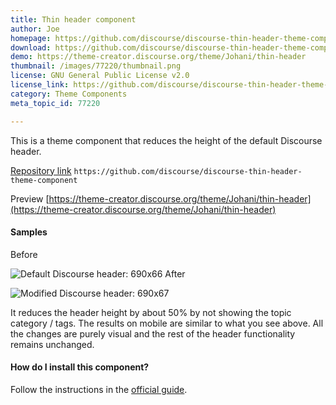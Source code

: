 ```yaml
---
title: Thin header component
author: Joe
homepage: https://github.com/discourse/discourse-thin-header-theme-component
download: https://github.com/discourse/discourse-thin-header-theme-component
demo: https://theme-creator.discourse.org/theme/Johani/thin-header
thumbnail: /images/77220/thumbnail.png
license: GNU General Public License v2.0
license_link: https://github.com/discourse/discourse-thin-header-theme-component/blob/master/LICENSE
category: Theme Components
meta_topic_id: 77220

---
```

This is a theme component that reduces the height of the default Discourse header.

[Repository link](https://github.com/discourse/discourse-thin-header-theme-component)
```https://github.com/discourse/discourse-thin-header-theme-component```

Preview
[https://theme-creator.discourse.org/theme/Johani/thin-header](https://theme-creator.discourse.org/theme/Johani/thin-header)

#### Samples

Before

![Default Discourse header: 690x66](/images/77220/wmaDoI6Mb69KmgsdxKpFjspxnNj.png) 
After

![Modified Discourse header: 690x67](/images/77220/75ISAyWpHXco8RZh8P7F2asiXKB.png) 

It reduces the header height by about 50% by not showing the topic category / tags. The results on mobile are similar to what you see above. All the changes are purely visual and the rest of the header functionality remains unchanged.

#### How do I install this component?
Follow the instructions in the [official guide](https://meta.discourse.org/t/how-do-i-install-a-theme-or-theme-component/63682).
